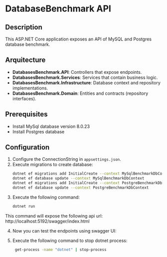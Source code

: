# DatabaseBenchmark API 

## Description

This ASP.NET Core application exposes an API of MySQL and Postgres database benchmark.

## Arquitecture

- **DatabasesBenchmark.API**: Controllers that expose endpoints.
- **DatabasesBenchmark.Services**: Services that contain business logic.
- **DatabasesBenchmark.Infrastructure**: Database context and repository implementations.
- **DatabasesBenchmark.Domain**: Entities and contracts (repository interfaces).

## Prerequisites
- Install MySql database version 8.0.23
- Install Postgres database

## Configuration

1. Configure the ConnectionString in `appsettings.json`.
2. Execute migrations to create database:
   ```bash
   dotnet ef migrations add InitialCreate --context MySqlBenchmarkDbContext
   dotnet ef database update --context MySqlBenchmarkDbContext
   dotnet ef migrations add InitialCreate --context PostgreBenchmarkDbContext
   dotnet ef database update --context PostgreBenchmarkDbContext
   
3. Execute the following command:
   ```bash
   dotnet run

This command will expose the following api url: http://localhost:5192/swagger/index.html

4. Now you can test the endpoints using swagger UI:

5. Execute the following command to stop dotnet process:
   ```bash
    get-process -name "dotnet" | stop-process
